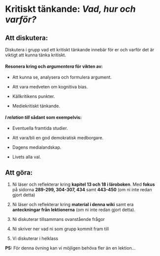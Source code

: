 # Kritiskt tänkande: *Vad, hur och varför?*

## Att diskutera:

Diskutera i grupp vad ett kritiskt tänkande innebär för er och varför det är viktigt att kunna tänka kritiskt.

#### Resonera kring och *argumentera* för vikten av:

- Att kunna se, analysera och formulera argument.

- Att vara medveten om kognitiva bias.

- Källkritikens punkter.

- Mediekritiskt tänkande.


#### *I relation till* sådant som exempelvis:

- Eventuella framtida studier.

- Att vara/bli en god demokratisk medborgare.

- Dagens medialandskap.

- Livets alla val.



## Att göra:

1. Ni läser och reflekterar kring **kapitel 13 och 18 i läroboken**. Med **fokus** på sidorna **289-299, 304-307, 434** samt **443-450** (om ni inte redan gjort detta)

2. Ni läser och reflekterar kring **material i denna wiki** samt era **anteckningar från lektionerna** (om ni inte redan gjort detta).

3. Ni diskuterar tillsammans ovanstående frågor

4. Ni skriver ner vad ni som grupp kommit fram till

5. Vi diskuterar i helklass

**PS:** För denna övning kan vi möjligen behöva fler än en lektion...




